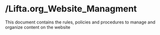 # /Lifta.org_Website_Managment
This document contains the rules, policies and procedures to manage and organize content on the website
